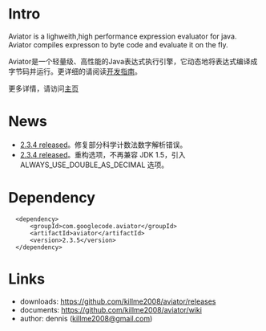 

# Intro

Aviator is a lighweith,high performance expression evaluator for java.
Aviator compiles expresson to byte code and evaluate it on the fly.

Aviator是一个轻量级、高性能的Java表达式执行引擎，它动态地将表达式编译成字节码并运行。更详细的请阅读[开发指南](https://github.com/killme2008/aviator/wiki)。

更多详情，请访问[主页](http://fnil.net/aviator)

# News

* [2.3.4 released](https://github.com/killme2008/aviator/releases/tag/aviator-2.3.5)。修复部分科学计数法数字解析错误。
* [2.3.4 released](https://github.com/killme2008/aviator/releases/tag/aviator-2.3.4)。重构选项，不再兼容 JDK 1.5，引入 ALWAYS_USE_DOUBLE_AS_DECIMAL 选项。

# Dependency

      <dependency>
          <groupId>com.googlecode.aviator</groupId>
          <artifactId>aviator</artifactId>
          <version>2.3.5</version>
      </dependency>

# Links

 * downloads: https://github.com/killme2008/aviator/releases
 * documents: https://github.com/killme2008/aviator/wiki
 * author:  dennis (killme2008@gmail.com)

